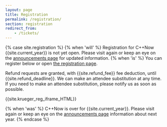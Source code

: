 ```yaml
---
layout: page
title: Registration
permalink: /registration/
section: registration
redirect_from:
    - /tickets/
---
```


{% case site.registration %}
  {% when 'will' %}
Registration for C++Now {{site.current_year}} is not yet open. Please visit again or keep an eye on the [announcements page](/announcements/) for updated information.
  {% when 'is' %}
You can register below or open <a href="{{site.krueger_reg_URL}}">the registration page</a>.

Refund requests are granted, with {{site.refund_fee}} fee deduction, until {{site.refund_deadline}}. We can make an attendee substitution at any time. If you need to make an attendee substitution, please notify us as soon as possible.
 
{{site.krueger_reg_iframe_HTML}}

  {% when 'was' %}
C++Now is over for {{site.current_year}}. Please visit again or keep an eye on the [announcements page](/announcements/) information about next year.
{% endcase %}
